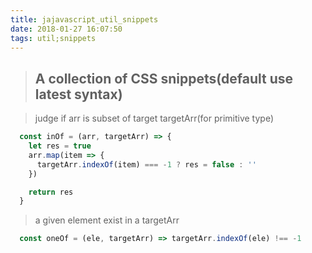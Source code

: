 ```yaml
---
title: jajavascript_util_snippets
date: 2018-01-27 16:07:50
tags: util;snippets
---
```

> ## A collection of CSS snippets(default use latest syntax)

> judge if arr is subset of target targetArr(for primitive type)

```javascript
  const inOf = (arr, targetArr) => {
    let res = true
    arr.map(item => {
      targetArr.indexOf(item) === -1 ? res = false : ''
    })

    return res
  }
```
> a given element exist in a targetArr

```javascript
  const oneOf = (ele, targetArr) => targetArr.indexOf(ele) !== -1
```
